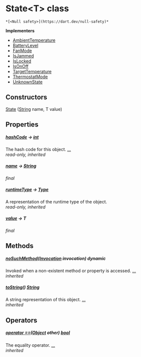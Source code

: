 


# State&lt;T> class






    *[<Null safety>](https://dart.dev/null-safety)*








**Implementers**

- [AmbientTemperature](../yonomi-sdk/AmbientTemperature-class.md)
- [BatteryLevel](../yonomi-sdk/BatteryLevel-class.md)
- [FanMode](../yonomi-sdk/FanMode-class.md)
- [IsJammed](../yonomi-sdk/IsJammed-class.md)
- [IsLocked](../yonomi-sdk/IsLocked-class.md)
- [IsOnOff](../yonomi-sdk/IsOnOff-class.md)
- [TargetTemperature](../yonomi-sdk/TargetTemperature-class.md)
- [ThermostatMode](../yonomi-sdk/ThermostatMode-class.md)
- [UnknownState](../yonomi-sdk/UnknownState-class.md)



## Constructors

[State](../yonomi-sdk/State/State.md) ([String](https://api.flutter.dev/flutter/dart-core/String-class.html) name, T value)

    


## Properties

##### [hashCode](https://api.flutter.dev/flutter/dart-core/Object/hashCode.html) &#8594; [int](https://api.flutter.dev/flutter/dart-core/int-class.html)



The hash code for this object. [...](https://api.flutter.dev/flutter/dart-core/Object/hashCode.html)  
_read-only, inherited_



##### [name](../yonomi-sdk/State/name.md) &#8594; [String](https://api.flutter.dev/flutter/dart-core/String-class.html)



   
_final_



##### [runtimeType](https://api.flutter.dev/flutter/dart-core/Object/runtimeType.html) &#8594; [Type](https://api.flutter.dev/flutter/dart-core/Type-class.html)



A representation of the runtime type of the object.   
_read-only, inherited_



##### [value](../yonomi-sdk/State/value.md) &#8594; T



   
_final_




## Methods

##### [noSuchMethod](https://api.flutter.dev/flutter/dart-core/Object/noSuchMethod.html)([Invocation](https://api.flutter.dev/flutter/dart-core/Invocation-class.html) invocation) dynamic



Invoked when a non-existent method or property is accessed. [...](https://api.flutter.dev/flutter/dart-core/Object/noSuchMethod.html)  
_inherited_



##### [toString](https://api.flutter.dev/flutter/dart-core/Object/toString.html)() [String](https://api.flutter.dev/flutter/dart-core/String-class.html)



A string representation of this object. [...](https://api.flutter.dev/flutter/dart-core/Object/toString.html)  
_inherited_




## Operators

##### [operator ==](https://api.flutter.dev/flutter/dart-core/Object/operator_equals.html)([Object](https://api.flutter.dev/flutter/dart-core/Object-class.html) other) [bool](https://api.flutter.dev/flutter/dart-core/bool-class.html)



The equality operator. [...](https://api.flutter.dev/flutter/dart-core/Object/operator_equals.html)  
_inherited_











